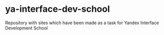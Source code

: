 ya-interface-dev-school
=======================

Repository with sites which have been made as a task for Yandex Interface Development School